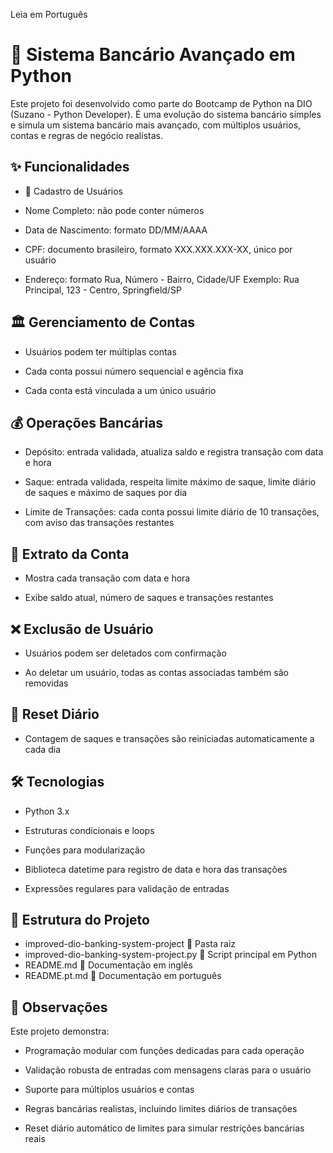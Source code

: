 Leia em Português
# 🏦 Sistema Bancário Avançado em Python

Este projeto foi desenvolvido como parte do Bootcamp de Python na DIO (Suzano - Python Developer). É uma evolução do sistema bancário simples e simula um sistema bancário mais avançado, com múltiplos usuários, contas e regras de negócio realistas.

## ✨ Funcionalidades
  - 👥 Cadastro de Usuários

  - Nome Completo: não pode conter números

  - Data de Nascimento: formato DD/MM/AAAA

  - CPF: documento brasileiro, formato XXX.XXX.XXX-XX, único por usuário

  - Endereço: formato Rua, Número - Bairro, Cidade/UF
Exemplo: Rua Principal, 123 - Centro, Springfield/SP

## 🏛️ Gerenciamento de Contas

  - Usuários podem ter múltiplas contas

  - Cada conta possui número sequencial e agência fixa

  - Cada conta está vinculada a um único usuário

## 💰 Operações Bancárias

  - Depósito: entrada validada, atualiza saldo e registra transação com data e hora

  - Saque: entrada validada, respeita limite máximo de saque, limite diário de saques e máximo de saques por dia

  - Limite de Transações: cada conta possui limite diário de 10 transações, com aviso das transações restantes

## 📄 Extrato da Conta

  - Mostra cada transação com data e hora

  - Exibe saldo atual, número de saques e transações restantes

## ❌ Exclusão de Usuário

  - Usuários podem ser deletados com confirmação

  - Ao deletar um usuário, todas as contas associadas também são removidas

## 🔄 Reset Diário

  - Contagem de saques e transações são reiniciadas automaticamente a cada dia

## 🛠️ Tecnologias

  - Python 3.x

  - Estruturas condicionais e loops

  - Funções para modularização

  - Biblioteca datetime para registro de data e hora das transações

  - Expressões regulares para validação de entradas

## 📂 Estrutura do Projeto
  - improved-dio-banking-system-project 📁 Pasta raiz
  - improved-dio-banking-system-project.py 📝 Script principal em Python
  - README.md 📄 Documentação em inglês
  - README.pt.md 📄 Documentação em português

## 📝 Observações
Este projeto demonstra:

  - Programação modular com funções dedicadas para cada operação

  - Validação robusta de entradas com mensagens claras para o usuário

  - Suporte para múltiplos usuários e contas

  - Regras bancárias realistas, incluindo limites diários de transações

  - Reset diário automático de limites para simular restrições bancárias reais
